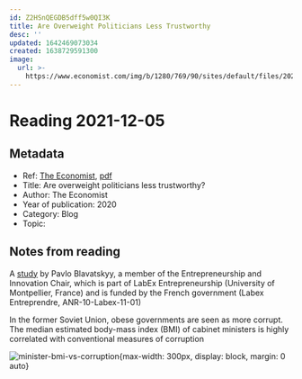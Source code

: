 ```yaml
---
id: Z2HSnQEGDB5dff5w0QI3K
title: Are Overweight Politicians Less Trustworthy
desc: ''
updated: 1642469073034
created: 1638729591300
image:
  url: >-
    https://www.economist.com/img/b/1280/769/90/sites/default/files/20200801_WOC656.png
---
```

# Reading 2021-12-05

## Metadata

- Ref: [The Economist](https://www.economist.com/graphic-detail/2020/07/30/are-overweight-politicians-less-trustworthy), [pdf](https://app.box.com/s/ul5wbwovd11c1r5f0wkll2uo28xpgi65)
- Title: Are overweight politicians less trustworthy?
- Author: The Economist
- Year of publication: 2020
- Category: Blog
- Topic: 

## Notes from reading

A [study](https://onlinelibrary.wiley.com/doi/abs/10.1111/ecot.12259) by Pavlo Blavatskyy, a member of the Entrepreneurship and Innovation Chair, which is part of LabEx Entrepreneurship (University of Montpellier, France) and is funded by the French government (Labex Entreprendre, ANR-10-Labex-11-01)

In the former Soviet Union, obese governments are seen as more corrupt. The median estimated body-mass index (BMI) of cabinet ministers is highly correlated with conventional measures of corruption

![minister-bmi-vs-corruption](https://www.economist.com/img/b/1280/769/90/sites/default/files/20200801_WOC656.png){max-width: 300px, display: block, margin: 0 auto}
